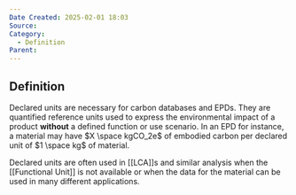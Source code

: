 ```yaml
---
Date Created: 2025-02-01 18:03
Source: 
Category:
  - Definition
Parent:
---
```

## Definition
Declared units are necessary for carbon databases and EPDs. They are quantified reference units used to express the environmental impact of a product **without** a defined function or use scenario. In an EPD for instance, a material may have $X \space kgCO_2e$ of embodied carbon per declared unit of $1 \space kg$ of material.

Declared units are often used in [[LCA]]s and similar analysis when the [[Functional Unit]] is not available or when the data for the material can be used in many different applications.